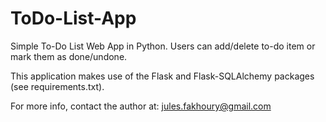 # ToDo-List-App
Simple To-Do List Web App in Python. Users can add/delete to-do item or mark them as done/undone.

This application makes use of the Flask and Flask-SQLAlchemy packages (see requirements.txt).

For more info, contact the author at: jules.fakhoury@gmail.com
